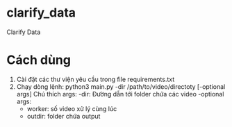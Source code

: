 # clarify_data
Clarify Data
# Cách dùng
1. Cài đặt các thư viện yêu cầu trong file requirements.txt
2. Chạy dòng lệnh:
python3 main.py -dir /path/to/video/directoty [-optional args]
Chú thích args:
  -dir: Đường dẫn tới folder chứa các video
  -optional args:
    - worker: số video xử lý cùng lúc
    - outdir: folder chứa output
